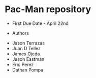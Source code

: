# Pac-Man repository

* First Due Date - April 22nd
 
* Authors
- Jason Terrazas
- Juan D Tellez
- James Ojeda
- Jason Eastman 
- Eric Perez
- Dathan Pompa

